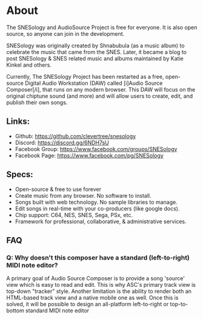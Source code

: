 # About


The SNESology and AudioSource Project is free for everyone. It is also open source, so anyone can join in the development.

SNESology was originally created by Shnabubula (as a music album) to celebrate the music that came from the SNES.
Later, it became a blog to post SNESology & SNES related music and albums maintained by Katie Kinkel and others.

Currently, The SNESology Project has been restarted as a free, open-source Digital Audio Workstation (DAW) called [i]Audio Source Composer[/i], that runs on any modern browser.
This DAW will focus on the original chiptune sound (and more) and will allow users to create, edit, and publish their own songs.

## Links:
* Github: https://github.com/clevertree/snesology
* Discord: https://discord.gg/6NDH7sU
* Facebook Group: https://www.facebook.com/groups/SNESology
* Facebook Page: https://www.facebook.com/pg/SNESology

## Specs:
* Open-source & free to use forever
* Create music from any browser. No software to install.
* Songs built with web technology. No sample libraries to manage.
* Edit songs in real-time with your co-producers (like google docs).
* Chip support: C64, NES, SNES, Sega, PSx, etc.
* Framework for professional, collaborative, & administrative services.

## FAQ

### Q: Why doesn't this composer have a standard (left-to-right) MIDI note editor?
A primary goal of Audio Source Composer is to provide a song 'source' view which is easy to read and edit. This is why ASC's primary track view is top-down "tracker" style. Another limitation is the ability to render both an HTML-based track view and a native mobile one as well. Once this is solved, it will be possible to design an all-platform left-to-right or top-to-bottom standard MIDI note editor

